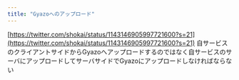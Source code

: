 ```yaml
---
title: "Gyazoへのアップロード"
---
```


[https://twitter.com/shokai/status/1143146905997721600?s=21](https://twitter.com/shokai/status/1143146905997721600?s=21)
自サービスのクライアントサイドからGyazoへアップロードするのではなく自サービスのサーバにアップロードしてサーバサイドでGyazoにアップロードしなければならない
